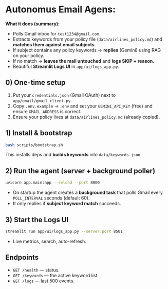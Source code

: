 
# Autonomus Email Agens:

**What it does (summary):**
- Polls Gmail inbox for `test1234@gmail.com`
- Extracts keywords from your policy file (`data/airlines_policy.md`) and **matches them against email subjects**.
- If subject contains any policy keywords → **replies** (Gemini) using RAG on your policy.
- If no match → **leaves the mail untouched** and **logs SKIP + reason**.
- Beautiful **Streamlit Logs UI** in `app/ui/logs_app.py`.

## 0) One-time setup

1. Put your `credentials.json` (Gmail OAuth) next to `app/email/gmail_client.py`.
2. Copy `.env.example` → `.env` and set your `GEMINI_API_KEY` (free) and ensure `GMAIL_ADDRESS` is correct.
3. Ensure your policy lives at `data/airlines_policy.md` (already copied).

## 1) Install & bootstrap
```bash
bash scripts/bootstrap.sh
```

This installs deps and **builds keywords** into `data/keywords.json`.

## 2) Run the agent (server + background poller)
```bash
uvicorn app.main:app --reload --port 8000
```
- On startup the agent creates a **background task** that polls Gmail every `POLL_INTERVAL` seconds (default 60).
- It only replies if **subject keyword match** succeeds.

## 3) Start the Logs UI
```bash
streamlit run app/ui/logs_app.py --server.port 8501
```
- Live metrics, search, auto-refresh.

## Endpoints
- `GET /health` — status.
- `GET /keywords` — the active keyword list.
- `GET /logs` — last 500 events.

